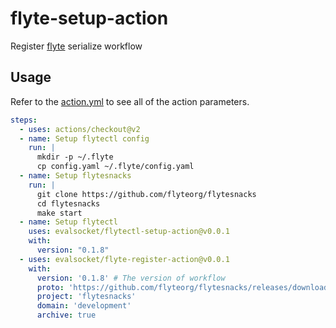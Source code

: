 # flyte-setup-action
Register [flyte](https://github.com/flyteorg/flyte) serialize workflow

## Usage

Refer to the [action.yml](https://github.com/evalsocket/flyte-register-action/blob/master/action.yml)
to see all of the action parameters.

```yaml
steps:
  - uses: actions/checkout@v2
  - name: Setup flytectl config
    run: |
      mkdir -p ~/.flyte
      cp config.yaml ~/.flyte/config.yaml
  - name: Setup flytesnacks
    run: |
      git clone https://github.com/flyteorg/flytesnacks
      cd flytesnacks
      make start
  - name: Setup flytectl
    uses: evalsocket/flytectl-setup-action@v0.0.1
    with:
      version: "0.1.8"
  - uses: evalsocket/flyte-register-action@v0.0.1
    with:
      version: '0.1.8' # The version of workflow
      proto: 'https://github.com/flyteorg/flytesnacks/releases/download/v0.2.89/flytesnacks-core.tgz'
      project: 'flytesnacks'
      domain: 'development'
      archive: true

```

